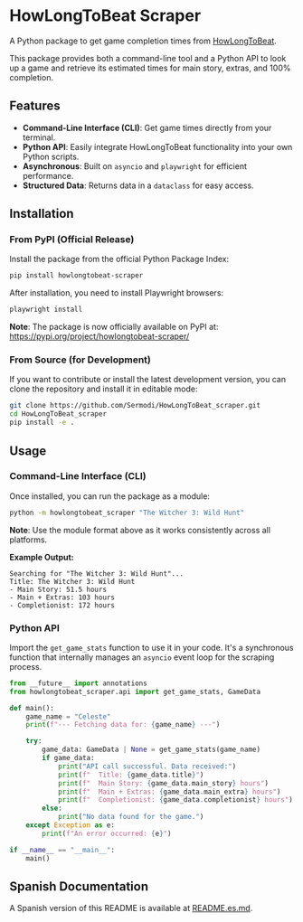 # HowLongToBeat Scraper

A Python package to get game completion times from [HowLongToBeat](https://howlongtobeat.com).

This package provides both a command-line tool and a Python API to look up a game and retrieve its estimated times for main story, extras, and 100% completion.

## Features

-   **Command-Line Interface (CLI)**: Get game times directly from your terminal.
-   **Python API**: Easily integrate HowLongToBeat functionality into your own Python scripts.
-   **Asynchronous**: Built on `asyncio` and `playwright` for efficient performance.
-   **Structured Data**: Returns data in a `dataclass` for easy access.

## Installation

### From PyPI (Official Release)

Install the package from the official Python Package Index:

```bash
pip install howlongtobeat-scraper
```

After installation, you need to install Playwright browsers:

```bash
playwright install
```

**Note**: The package is now officially available on PyPI at: https://pypi.org/project/howlongtobeat-scraper/

### From Source (for Development)

If you want to contribute or install the latest development version, you can clone the repository and install it in editable mode:

```bash
git clone https://github.com/Sermodi/HowLongToBeat_scraper.git
cd HowLongToBeat_scraper
pip install -e .
```

## Usage

### Command-Line Interface (CLI)

Once installed, you can run the package as a module:

```bash
python -m howlongtobeat_scraper "The Witcher 3: Wild Hunt"
```

**Note**: Use the module format above as it works consistently across all platforms.

**Example Output:**

```
Searching for "The Witcher 3: Wild Hunt"...
Title: The Witcher 3: Wild Hunt
- Main Story: 51.5 hours
- Main + Extras: 103 hours
- Completionist: 172 hours
```

### Python API

Import the `get_game_stats` function to use it in your code. It's a synchronous function that internally manages an `asyncio` event loop for the scraping process.

```python
from __future__ import annotations
from howlongtobeat_scraper.api import get_game_stats, GameData

def main():
    game_name = "Celeste"
    print(f"--- Fetching data for: {game_name} ---")

    try:
        game_data: GameData | None = get_game_stats(game_name)
        if game_data:
            print("API call successful. Data received:")
            print(f"  Title: {game_data.title}")
            print(f"  Main Story: {game_data.main_story} hours")
            print(f"  Main + Extras: {game_data.main_extra} hours")
            print(f"  Completionist: {game_data.completionist} hours")
        else:
            print("No data found for the game.")
    except Exception as e:
        print(f"An error occurred: {e}")

if __name__ == "__main__":
    main()
```

## Spanish Documentation

A Spanish version of this README is available at [README.es.md](README.es.md).
